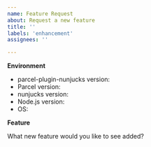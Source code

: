 ```yaml
---
name: Feature Request
about: Request a new feature
title: ''
labels: 'enhancement'
assignees: ''

---
```


**Environment**

<!-- please provide the following details -->

- parcel-plugin-nunjucks version: <!-- e.g. v2.1.0 -->
- Parcel version: <!-- e.g. v1.12.3 -->
- nunjucks version: <!-- e.g. v3.2.0 -->
- Node.js version: <!-- e.g. v12.8.0 -->
- OS: <!-- e.g. Linux (Ubuntu 18.04 LTS) -->

**Feature**

What new feature would you like to see added?
